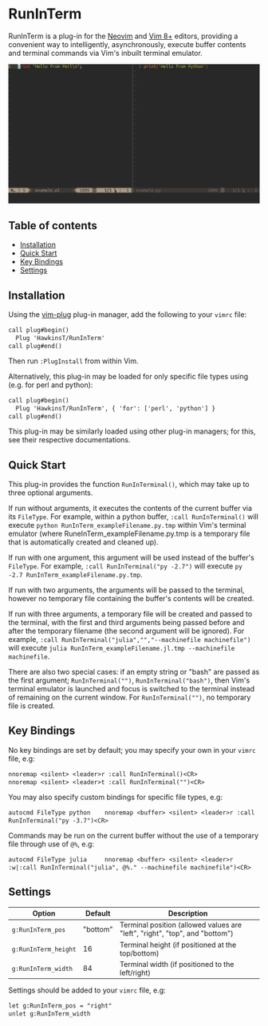 # RunInTerm

RunInTerm is a plug-in for the [Neovim](https://www.neovim.io) and [Vim 8+](https://www.vim.org/) editors, providing a convenient way to intelligently, asynchronously, execute buffer contents and terminal commands via Vim's inbuilt terminal emulator.

![RunInTerm Demo](demo/demo.gif)

## Table of contents

  * [Installation](#installation)
  * [Quick Start](#quick-start)
  * [Key Bindings](#key-bindings)
  * [Settings](#settings)

## Installation

Using the [vim-plug](https://github.com/junegunn/vim-plug) plug-in manager, add the following to your `vimrc` file:

```vim
call plug#begin()
  Plug 'HawkinsT/RunInTerm'
call plug#end()
```

Then run `:PlugInstall` from within Vim.

Alternatively, this plug-in may be loaded for only specific file types using (e.g. for perl and python):

```vim
call plug#begin()
  Plug 'HawkinsT/RunInTerm', { 'for': ['perl', 'python'] }
call plug#end()
```

This plug-in may be similarly loaded using other plug-in managers; for this, see their respective documentations.

## Quick Start

This plug-in provides the function `RunInTerminal()`, which may take up to three optional arguments.

If run without arguments, it executes the contents of the current buffer via its `FileType`. For example, within a python buffer, `:call RunInTerminal()` will execute `python RunInTerm_exampleFilename.py.tmp` within Vim's terminal emulator (where RuneInTerm_exampleFilename.py.tmp is a temporary file that is automatically created and cleaned up). 

If run with one argument, this argument will be used instead of the buffer's `FileType`. For example, `:call RunInTerminal("py -2.7")` will execute `py -2.7 RunInTerm_exampleFilename.py.tmp`.

If run with two arguments, the arguments will be passed to the terminal, however no temporary file containing the buffer's contents will be created.

If run with three arguments, a temporary file will be created and passed to the terminal, with the first and third arguments being passed before and after the temporary filename (the second argument will be ignored). For example, `:call RunInTerminal("julia","","--machinefile machinefile")` will execute `julia RunInTerm_exampleFilename.jl.tmp --machinefile machinefile`.

There are also two special cases: if an empty string or "bash" are passed as the first argument; `RunInTerminal("")`, `RunInTerminal("bash")`, then Vim's terminal emulator is launched and focus is switched to the terminal instead of remaining on the current window. For `RunInTerminal("")`, no temporary file is created.

## Key Bindings

No key bindings are set by default; you may specify your own in your `vimrc` file, e.g:

```vim
nnoremap <silent> <leader>r :call RunInTerminal()<CR>
nnoremap <silent> <leader>t :call RunInTerminal("")<CR>
```

You may also specify custom bindings for specific file types, e.g:

```vim
autocmd FileType python    nnoremap <buffer> <silent> <leader>r :call RunInTerminal("py -3.7")<CR>
```

Commands may be run on the current buffer without the use of a temporary file through use of `@%`, e.g:

```vim
autocmd FileType julia     nnoremap <buffer> <silent> <leader>r :w|:call RunInTerminal("julia", @%." --machinefile machinefile")<CR>
```

## Settings

| Option               | Default  | Description                                                                 |
|----------------------|----------|-----------------------------------------------------------------------------|
| `g:RunInTerm_pos`    | "bottom" | Terminal position (allowed values are "left", "right", "top", and "bottom") |
| `g:RunInTerm_height` | 16       | Terminal height (if positioned at the top/bottom)                           |
| `g:RunInTerm_width`  | 84       | Terminal width (if positioned to the left/right)                            |

Settings should be added to your `vimrc` file, e.g:

```vim
let g:RunInTerm_pos = "right"
unlet g:RunInTerm_width
```
